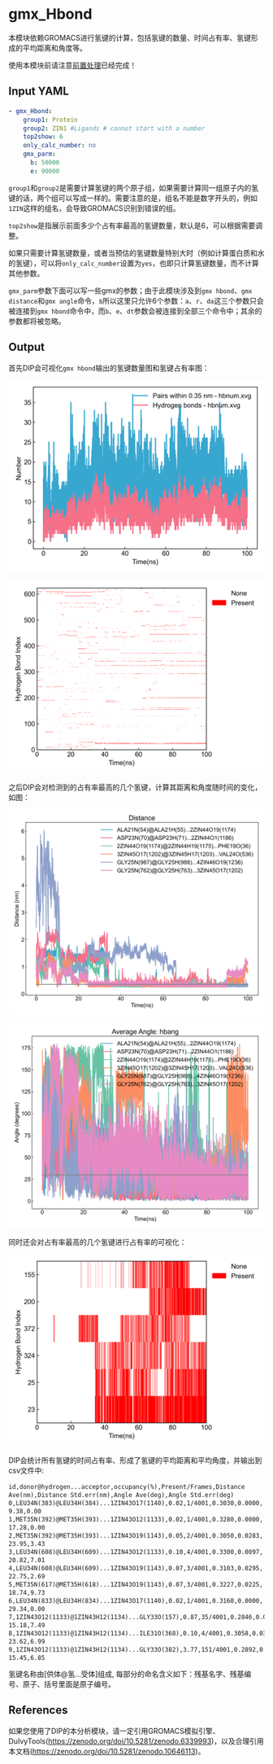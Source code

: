 # gmx_Hbond

本模块依赖GROMACS进行氢键的计算，包括氢键的数量、时间占有率、氢键形成的平均距离和角度等。

使用本模块前请注意[前置处理](https://duivyprocedures-docs.readthedocs.io/en/latest/Framework.html#id7)已经完成！

## Input YAML

```yaml
- gmx_Hbond:
    group1: Protein
    group2: ZIN1 #Ligands # connot start with a number
    top2show: 6
    only_calc_number: no
    gmx_parm:
      b: 50000
      e: 90000
```

`group1`和`group2`是需要计算氢键的两个原子组，如果需要计算同一组原子内的氢键的话，两个组可以写成一样的。需要注意的是，组名不能是数字开头的，例如`1ZIN`这样的组名，会导致GROMACS识别到错误的组。

`top2show`是指展示前面多少个占有率最高的氢键数量，默认是6，可以根据需要调整。

如果只需要计算氢键数量，或者当预估的氢键数量特别大时（例如计算蛋白质和水的氢键），可以将`only_calc_number`设置为`yes`，也即只计算氢键数量，而不计算其他参数。

`gmx_parm`参数下面可以写一些gmx的参数；由于此模块涉及到`gmx hbond`、`gmx distance`和`gmx angle`命令，s所以这里只允许6个参数：`a`、`r`、`da`这三个参数只会被连接到`gmx hbond`命令中，而`b`、`e`、`dt`参数会被连接到全部三个命令中；其余的参数都将被忽略。


## Output

首先DIP会可视化`gmx hbond`输出的氢键数量图和氢键占有率图：

![hbond_number](static/gmx_Hbond_hbnum.png)

![hbond_map](static/gmx_Hbond_hbmap.png)

之后DIP会对检测到的占有率最高的几个氢键，计算其距离和角度随时间的变化，如图：

![hbond_distance](static/gmx_Hbond_hbdistall.png)

![hbond_angle](static/gmx_Hbond_hbangall.png)

同时还会对占有率最高的几个氢键进行占有率的可视化：

![hbond_top](static/gmx_Hbond_top_hbmap.png)

DIP会统计所有氢键的时间占有率、形成了氢键的平均距离和平均角度，并输出到csv文件中:

```csv
id,donor@hydrogen...acceptor,occupancy(%),Present/Frames,Distance Ave(nm),Distance Std.err(nm),Angle Ave(deg),Angle Std.err(deg)
0,LEU34N(383)@LEU34H(384)...1ZIN43O17(1140),0.02,1/4001,0.3030,0.0000,  9.38,0.00  
1,MET35N(392)@MET35H(393)...1ZIN43O12(1133),0.02,1/4001,0.3280,0.0000, 17.28,0.00  
2,MET35N(392)@MET35H(393)...1ZIN43O19(1143),0.05,2/4001,0.3050,0.0283, 23.95,3.43  
3,LEU34N(608)@LEU34H(609)...1ZIN43O12(1133),0.10,4/4001,0.3300,0.0097, 20.82,7.01  
4,LEU34N(608)@LEU34H(609)...1ZIN43O19(1143),0.07,3/4001,0.3103,0.0295, 22.75,2.69  
5,MET35N(617)@MET35H(618)...1ZIN43O19(1143),0.07,3/4001,0.3227,0.0225, 18.74,9.73  
6,LEU34N(833)@LEU34H(834)...1ZIN43O17(1140),0.02,1/4001,0.3160,0.0000, 29.34,0.00  
7,1ZIN43O12(1133)@1ZIN43H12(1134)...GLY33O(157),0.87,35/4001,0.2846,0.0206, 15.18,7.49  
8,1ZIN43O12(1133)@1ZIN43H12(1134)...ILE31O(368),0.10,4/4001,0.3058,0.0311, 23.62,6.99  
9,1ZIN43O12(1133)@1ZIN43H12(1134)...GLY33O(382),3.77,151/4001,0.2892,0.0214, 15.45,6.85  
```

氢键名称由[供体@氢...受体]组成, 每部分的命名含义如下：残基名字、残基编号、原子、括号里面是原子编号。

## References

如果您使用了DIP的本分析模块，请一定引用GROMACS模拟引擎、DuIvyTools(https://zenodo.org/doi/10.5281/zenodo.6339993)，以及合理引用本文档(https://zenodo.org/doi/10.5281/zenodo.10646113)。
